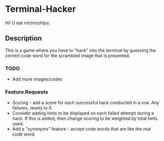 # Terminal-Hacker
Hi! U eat michrochips.

## Description
This is a game where you have to "hack" into the terminal by guessing the correct code word for the scrambled image that is presented.  

### TODO
* Add more images/codes

### Feature Requests
* Scoring - add a score for each successful hack conducted in a row.  Any failures, resets to 0.
* Consider adding hints to be displayed on each failed attempt during a hack.  If this is added, then change scoring to be weighted by total hints used.
* Add a "synonyms" feature - accept code words that are like the real code word. 
